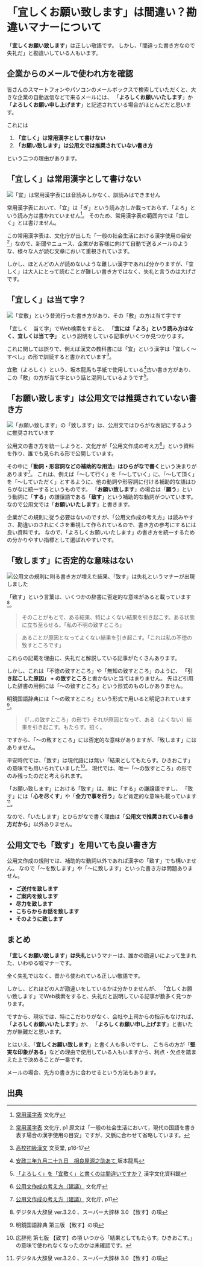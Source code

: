 # 「宜しくお願い致します」は間違い？勘違いマナーについて
「**宜しくお願い致します**」は正しい敬語です。
しかし、「間違った書き方なので失礼だ」と勘違いしている人もいます。

## 企業からのメールで使われ方を確認
皆さんのスマートフォンやパソコンのメールボックスで検索していただくと、大きな企業の自動返信などで来るメールには、
「**よろしくお願いいたします**」か「**よろしくお願い申し上げます**」と記述されている場合がほとんどだと思います。

これには
1. **「宜しく」は常用漢字として書けない**
2. **「お願い致します」は公用文では推奨されていない書き方**

という二つの理由があります。

## 「宜しく」は常用漢字として書けない
![「宜」は常用漢字表には音読みしかなく、訓読みはできません](/img/hxfhjg5e46.webp)

常用漢字表において、「宜」は「ぎ」という読み方しか載っておらず、「よろ」という読み方は書かれていません[^1]。
そのため、常用漢字表の範囲内では「宜しく」とは書けません。

この常用漢字表は、文化庁が出した「一般の社会生活における漢字使用の目安[^2]」なので、新聞やニュース、企業がお客様に向けて自動で送るメールのような、様々な人が読む文章において重視されています。

しかし、ほとんどの人が読めないような難しい漢字であれば分かりますが、「宜しく」は大人にとって読むことが難しい書き方ではなく、失礼と言うのは大げさです。

## 「宜しく」は当て字？
![「宜敷」という昔流行った書き方があり、その「敷」の方は当て字です](/img/434agkd2rf.webp)

「宜しく　当て字」でWeb検索をすると、
「**宜には「よろ」という読み方はなく、宜しくは当て字**」
という説明をしている記事がいくつか見つかります。

これに関しては誤りで、例えば漢文の教科書には「宜」という漢字は「宜しく〜すべし」の形で訓読すると書かれています[^3]。

宜敷（よろしく）という、坂本龍馬も手紙で使用している[^4]古い書き方があり、この「敷」の方が当て字という話と混同しているようです[^5]。

## 「お願い致します」は公用文では推奨されていない書き方
![「お願い致します」の「致します」は、公用文ではひらがな表記にするように推奨されています](/img/4819483.webp)

公用文の書き方を統一しようと、文化庁が「公用文作成の考え方[^6]」という資料を作り、誰でも見られる形で公開しています。

その中に「**動詞・形容詞などの補助的な用法**」**はひらがなで書く**という決まりがあります[^7]。
これは、例えば「〜して行く」を「〜していく」に、「〜して頂く」を「〜していただく」とするように、他の動詞や形容詞に付ける補助的な語はひらがなに統一するというものです。
「**お願い致します**」の場合は「**願う**」という動詞に「**する**」の謙譲語である「**致す**」という補助的な動詞がついています。
なので公用文では「**お願いいたします**」と書きます。

企業がこの規則に従う必要はないのですが、「公用文作成の考え方」は読みやすさ、勘違いのされにくさを重視して作られているので、書き方の参考にするには良い資料です。
なので、「よろしくお願いいたします」の書き方を統一するための分かりやすい指標として選ばれやすいです。

## 「致します」に否定的な意味はない
![公用文の規則に則る書き方が増えた結果、「致す」は失礼というマナーが出現しました](/img/scu3ew97ua.webp)

「致す」という言葉は、いくつかの辞書に否定的な意味があると載っています[^8]。
> そのことがもとで、ある結果、特によくない結果を引き起こす。ある状態に立ち至らせる。「私の不明の致すところ」

> あることが原因となってよくない結果を引き起こす。「これは私の不徳の致すところです」 

これらの記載を理由に、失礼だと解説している記事がたくさんあります。

しかし、これは「不徳の致すところ」や「無知の致すところ」のように、
**「引き起こした原因」 + の致すところ**と書かないと当てはまりません。
先ほど引用した辞書の用例には「〜の致すところ」という形式のものしかありません。

明鏡国語辞典には「〜の致すところ」という形式で用いると明記されています[^9]。

> 《「…の致すところ」の形で》それが原因となって、ある（よくない）結果を引き起こす。もたらす。招く。

ですから、「〜の致すところ」には否定的な意味がありますが、「致します」にはありません。

平安時代では、「致す」は現代語には無い「結果としてもたらす。ひきおこす」の意味でも用いられていました[^10]。
現代では、唯一「〜の致すところ」の形でのみ残ったのだと考えられます。

「お願い致します」における「致す」は、単に「する」の謙譲語ですし、
「致す」には「**心を尽くす**」や「**全力で事を行う**」など肯定的な意味も載っています[^8]。

なので、「いたします」とひらがなで書く理由は「**公用文で推奨されている書き方だから**」以外ありません。

## 公用文でも「致す」を用いても良い書き方
公用文作成の規則では、補助的な動詞以外であれば漢字の「致す」でも構いません。
なので「〜を致します」や「〜に致します」といった書き方は問題ありません。

* **ご送付を致します**
* **ご案内を致します**
* **尽力を致します**
* **こちらからお話を致します**
* **そのように致します**

## まとめ
「**宜しくお願い致します**」**は失礼**というマナーは、誰かの勘違いによって生まれた、いわゆる嘘マナーです。

全く失礼ではなく、昔から使われている正しい敬語です。

しかし、どれほどの人が勘違いをしているかは分かりませんが、
「宜しくお願い致します」でWeb検索をすると、失礼だと説明している記事が数多く見つかります。

ですから、現状では、特にこだわりがなく、会社や上司からの指示もなければ、
「**よろしくお願いいたします**」か、
「**よろしくお願い申し上げます**」と書いた方が無難だと思います。

とはいえ、「**宜しくお願い致します**」と書く人も多いですし、
こちらの方が「**堅実な印象がある**」などの理由で使用している人もいますから、利点・欠点を踏まえた上で決めることが一番です。

メールの場合、先方の書き方に合わせるという方法もあります。

## 出典
[^1]: [常用漢字表](https://www.bunka.go.jp/kokugo_nihongo/sisaku/joho/joho/kijun/naikaku/pdf/joyokanjihyo_20101130.pdf) 文化庁
[^2]: [常用漢字表](https://www.bunka.go.jp/kokugo_nihongo/sisaku/joho/joho/kijun/naikaku/pdf/joyokanjihyo_20101130.pdf) 文化庁, p1
原文は「一般の社会生活において，現代の国語を書き表す場合の漢字使用の目安」ですが、文脈に合わせて省略しています。
[^3]: [高校初級漢文](https://www.amazon.co.jp/dp/4578012476) 文英堂, p16-17
[^4]: [安政三年九月二十九日　相良屋源之助あて ](https://www.aozora.gr.jp/cards/000908/card51382.html) 坂本龍馬
[^5]: [「よろしく」を「宜敷く」と書くのは間違いですか？](https://kanjibunka.com/kanji-faq/old-faq/q0328/) 漢字文化資料館
[^6]: [公用文作成の考え方（建議）](https://www.bunka.go.jp/seisaku/bunkashingikai/kokugo/hokoku/pdf/93651301_01.pdf) 文化庁
[^7]: [公用文作成の考え方（建議）](https://www.bunka.go.jp/seisaku/bunkashingikai/kokugo/hokoku/pdf/93651301_01.pdf) 文化庁, p11
[^8]: デジタル大辞泉 ver.3.2.0 、スーパー大辞林 3.0 【致す】の項
[^9]: 明鏡国語辞典 第三版 【致す】の項
[^10]: 広辞苑 第七版 【致す】の項
いつから「結果としてもたらす。ひきおこす。」の意味で使われなくなったのかは未確認です。

